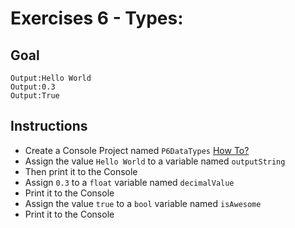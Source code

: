 # Exercises 6 - Types:

## Goal
```
Output:Hello World
Output:0.3
Output:True
```

## Instructions
- Create a Console Project named `P6DataTypes` [How To?](https://gist\.github\.com/marczaku/a8b3c38c37e8876a46194a73ed24b1f2)
- Assign the value `Hello World` to a variable named `outputString`
- Then print it to the Console 
- Assign `0.3` to a `float` variable named `decimalValue` 
- Print it to the Console 
- Assign the value `true` to a `bool` variable named `isAwesome` 
- Print it to the Console
